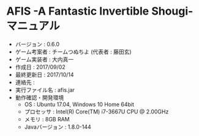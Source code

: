 # AFIS -A Fantastic Invertible Shougi- マニュアル

- バージョン       : 0.6.0
- ゲーム考案者     : チームつぬちよ (代表者 : 藤田玄)
- ゲーム実装者     : 大内真一
- 作成日           : 2017/09/02
- 最終更新日       : 2017/10/14
- 連絡先           : 
- 実行ファイル名   : afis.jar
- 動作確認・開発環境
  - OS             : Ubuntu 17.04, Windows 10 Home 64bit
  - プロセッサ     : Intel(R) Core(TM) i7-3667U CPU @ 2.00GHz
  - メモリ         : 8GB RAM
  - Javaバージョン : 1.8.0-144

